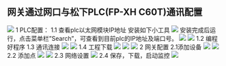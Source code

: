 ## 网关通过网口与松下PLC(FP-XH C60T)通讯配置

![](https://cdn.nlark.com/yuque/0/2024/png/43815434/1714381474208-fd688438-e8c6-4d45-b337-da7c5d387787.png#)
1 PLC配置：
1.1 查看plc以太网模块IP地址
    安装如下小工具
![](https://cdn.nlark.com/yuque/0/2024/png/43815434/1714381474379-af2508aa-080a-4890-bce8-38d9b492c43a.png#)
安装完成后运行，点击菜单栏”Search”，可查看到目前plc的IP地址及端口号。
![](https://cdn.nlark.com/yuque/0/2024/png/43815434/1714381474552-51dd9cbc-434d-43d5-94c0-6c48f83e41ab.png#)
![](https://cdn.nlark.com/yuque/0/2024/png/43815434/1714381474737-479f9a4c-e92e-4ef2-91af-b11f0498ca07.png#)
1.2 编程好程序
1.3 通讯连接
![](https://cdn.nlark.com/yuque/0/2024/png/43815434/1714381474956-a343eb82-db3f-4533-aa6b-99e7b433d517.png#)
![](https://cdn.nlark.com/yuque/0/2024/png/43815434/1714381475200-952f4119-cd2c-4685-960c-d436fff6c68d.png#)
1.4 工程下载
![](https://cdn.nlark.com/yuque/0/2024/png/43815434/1714381475416-d9b1d1b7-4a26-48ec-b6e5-163d3d09c0c4.png#)
![](https://cdn.nlark.com/yuque/0/2024/png/43815434/1714381475588-d39d6e51-47d1-4490-947d-8ca18e37958a.png#)
![](https://cdn.nlark.com/yuque/0/2024/png/43815434/1714381475795-5ef50666-0c94-44fc-9f13-4dd0d5999546.png#)
2 网关配置
2.1添加设备 
![](https://cdn.nlark.com/yuque/0/2024/png/43815434/1714381476009-846ba663-d41a-4a80-89dc-03962ce47712.png#)  ![](https://cdn.nlark.com/yuque/0/2024/png/43815434/1714381476215-af3f78bd-9669-44cf-adec-9006a00b76cf.png#)
2.2 添加点
![](https://cdn.nlark.com/yuque/0/2024/png/43815434/1714381476399-023019e4-b354-4516-bc00-7836dcbdff7d.png#)
![](https://cdn.nlark.com/yuque/0/2024/png/43815434/1714381476808-359c3232-ec83-4cbc-8f7c-b267bfaa12c6.png#)
2.3 网络设置
![](https://cdn.nlark.com/yuque/0/2024/png/43815434/1714381477115-f14ca1d7-34ad-4b2f-91cb-a9045f0a30f4.png#)
2.4 保存，下载，启动监控
![](https://cdn.nlark.com/yuque/0/2024/png/43815434/1714381477388-660badd2-1786-40db-9bd6-570400a7b97f.png#)
